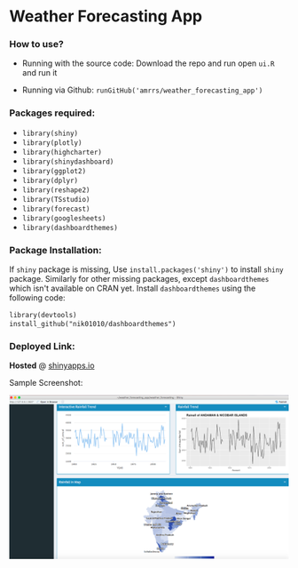 # Weather Forecasting App

### How to use?

* Running with the source code: Download the repo and run open `ui.R` and run it 

* Running via Github: `runGitHub('amrrs/weather_forecasting_app')`

### Packages required:

* `library(shiny)`
* `library(plotly)`
* `library(highcharter)`
* `library(shinydashboard)`
* `library(ggplot2)`
* `library(dplyr)`
* `library(reshape2)`
* `library(TSstudio)`
* `library(forecast)`
* `library(googlesheets)`
* `library(dashboardthemes)`

### Package Installation:

If `shiny` package is missing, Use `install.packages('shiny')` to install `shiny` package. Similarly for other missing packages, except `dashboardthemes` which isn't available on CRAN yet. Install `dashboardthemes` using the following code:

```
library(devtools)
install_github("nik01010/dashboardthemes")

```
### Deployed Link:

**Hosted** @ [shinyapps.io](https://amrrs.shinyapps.io/weather_forecasting/)

Sample Screenshot:

![Screenshot](app-screenshot1.png)
